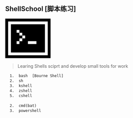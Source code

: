 ShellSchool [脚本练习]
---------------------------------------------  

![ShellSchool](https://github.com/hewei-github/ShellSchool/blob/master/assets/images/codingShell.png)

> Learing Shells sciprt and develop small tools for work  
 
      1.  bash  [Bourne Shell]
      2.  sh    
      3.  kshell
      4.  zshell
      5.  cshell

      2.  cmd(bat)
      3.  powershell


